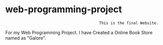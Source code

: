 # web-programming-project

                                             This is the final Website.


For my Web Programming Project. I have Created a Online Book Store named as "Galore".
